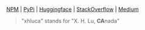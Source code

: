 [NPM](https://www.npmjs.com/~xhluca) | [PyPi](https://pypi.org/user/xhluca/) | [Huggingface](https://huggingface.co/xhluca) | [StackOverflow](https://stackoverflow.com/users/13837091/xhluca) | [Medium](https://xhluca.medium.com/)

> "xhluca" stands for "X. H. Lu, **CA**nada"

